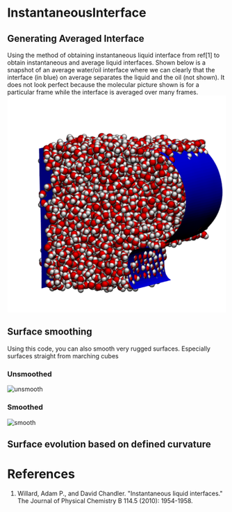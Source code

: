 # InstantaneousInterface
## Generating Averaged Interface
Using the method of obtaining instantaneous liquid interface from ref[1] to obtain instantaneous and average liquid interfaces. Shown below is a snapshot of an average water/oil interface where we can clearly that the interface (in blue) on average separates the liquid and the oil (not shown). It does not look perfect because the molecular picture shown is for a particular frame while the interface is averaged over many frames.
![WI](test/Images/waterInterface.png)

## Surface smoothing
Using this code, you can also smooth very rugged surfaces. Especially surfaces straight from marching cubes

### Unsmoothed
![unsmooth](test/Images/unsmoothed.png)
### Smoothed
![smooth](test/Images/smoothed.png)

## Surface evolution based on defined curvature

# References
1. Willard, Adam P., and David Chandler. "Instantaneous liquid interfaces." The Journal of Physical Chemistry B 114.5 (2010): 1954-1958.
